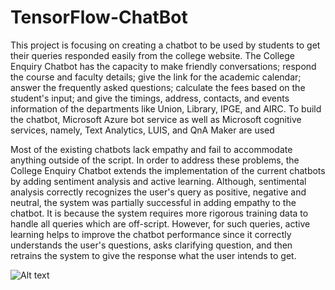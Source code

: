 # TensorFlow-ChatBot
This project is focusing on creating a chatbot to be used by students to get their queries responded easily from the college website. The College Enquiry Chatbot has the capacity to make friendly conversations; respond the course and faculty details; give the link for the academic calendar; answer the frequently asked questions; calculate the fees based on the student's input; and give the timings, address, contacts, and events information of the departments like Union, Library, IPGE, and AIRC. To build the chatbot, Microsoft Azure bot service as well as Microsoft cognitive services, namely, Text Analytics, LUIS, and QnA Maker are used

Most of the existing chatbots lack empathy and fail to accommodate anything outside of the script. In order to address these problems, the College Enquiry Chatbot extends the implementation of the current chatbots by adding sentiment analysis and active learning. Although, sentimental analysis correctly recognizes the user's query as positive, negative and neutral, the system was partially successful in adding empathy to the chatbot. It is because the system requires more rigorous training data to handle all queries which are off-script. However, for such queries, active learning helps to improve the chatbot performance since it correctly understands the user's questions, asks clarifying question, and then retrains the system to give the response what the user intends to get.

![Alt text](C:\Users\santh\OneDrive\Desktop.jpg?raw=true "NLP Chatbot.jpg")
